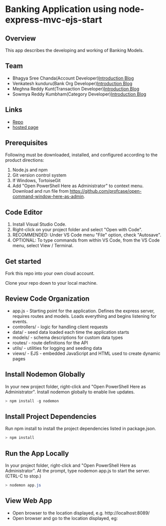 
# Banking Application using node-express-mvc-ejs-start

## Overview
This app describes the developing and working of Banking Models.  

## Team

- Bhagya Sree Chanda(Account Developer)[Introduction Blog](https://bhagyasree2895.github.io/aboutme/)
- Venkatesh kunduru(Bank Org Developer)[Introduction Blog](https://venkateshkunduru123.github.io/aboutme/)
- Meghna Reddy Kunt(Transaction Developer)[Introduction Blog](https://meghnareddykunta.github.io/aboutme/)
- Sowmya Reddy Kumbham(Category Developer)[Introduction Blog](https://sowmyareddy97.github.io/aboutme/)


## Links

- [Repo](https://github.com/bhagyasree2895/node-express-mvc-ejs-start)
- [hosted page](https://cryptic-meadow-14637.herokuapp.com/)

## Prerequisites

Following must be downloaded, installed, and configured according to the product directions:

1. Node.js and npm
1. Git version control system
1. If Windows, TortoiseGit
1. Add "Open PowerShell Here as Administrator" to context menu. Download and run file from <https://github.com/profcase/open-command-window-here-as-admin>.

## Code Editor

1. Install Visual Studio Code.
1. Right-click on your project folder and select "Open with Code".
1. RECOMMENDED: Under VS Code menu "File" option, check "Autosave".
1. OPTIONAL: To type commands from within VS Code, from the VS Code menu, select View /  Terminal.

## Get started

Fork this repo into your own cloud account.

Clone your repo down to your local machine.

## Review Code Organization

- app.js - Starting point for the application. Defines the express server, requires routes and models. Loads everything and begins listening for events.
- controllers/ - logic for handling client requests
- data/ - seed data loaded each time the application starts
- models/ - schema descriptions for custom data types
- routes/ - route definitions for the API
- utils/ - utilities for logging and seeding data
- views/ - EJS - embedded JavaScript and HTML used to create dynamic pages

## Install Nodemon Globally

In your new project folder, right-click and "Open PowerShell Here as Administrator". Install nodemon globally to enable live updates.

```PowerShell
> npm install -g nodemon
```

## Install Project Dependencies

Run npm install to install the project dependencies listed in package.json.

```PowerShell
> npm install
```

## Run the App Locally

In your project folder, right-click and "Open PowerShell Here as Administrator". At the prompt, type nodemon app.js to start the server.  (CTRL-C to stop.)

```PowerShell
> nodemon app.js
```

## View Web App

- Open browser to the location displayed, e.g. http://localhost:8089/
- Open browser and go to the location displayed, eg: 
